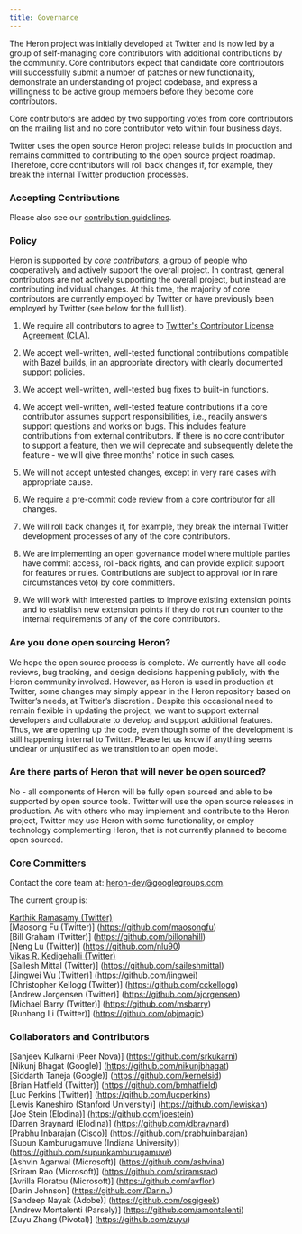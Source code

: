 ```yaml
---
title: Governance
---
```


The Heron project was initially developed at Twitter and is now led by a group of self-managing core contributors with additional contributions by the community. Core contributors expect that candidate core contributors will successfully submit a number of patches or new functionality, demonstrate an understanding of project codebase, and express a willingness to be active group members before they become core contributors.

Core contributors are added by two supporting votes from core contributors on the mailing list and no core contributor veto within four business days.

Twitter uses the open source Heron project release builds in production and remains committed to contributing to the open source project roadmap.  Therefore, core contributors will roll back changes if, for example, they break the internal Twitter production processes.

### Accepting Contributions
Please also see our [contribution guidelines](../community).


### Policy
Heron is supported by *core contributors*, a group of people who cooperatively and actively support the overall project.  In contrast, general contributors are not actively supporting the overall project, but instead are contributing individual changes. At this time, the majority of core contributors are currently employed by Twitter or have previously been employed by Twitter (see below for the full list).  

1. We require all contributors to agree to [Twitter's Contributor License Agreement (CLA)](../license).

2. We accept well-written, well-tested functional contributions compatible with Bazel builds, in an appropriate directory with clearly documented support policies.

3. We accept well-written, well-tested bug fixes to built-in functions.

4. We accept well-written, well-tested feature contributions if a core contributor assumes support responsibilities, i.e., readily answers support questions and works on bugs. This includes feature contributions from external contributors. If there is no core contributor to support a feature, then we will deprecate and subsequently delete the feature - we will give three months' notice in such cases.

5. We will not accept untested changes, except in very rare cases with appropriate cause.

6. We require a pre-commit code review from a core contributor for all changes. 

7. We will roll back changes if, for example, they break the internal Twitter development processes of any of the core contributors.

8. We are implementing an open governance model where multiple parties have commit access, roll-back rights, and can provide explicit support for features or rules.  Contributions are subject to approval (or in rare circumstances veto) by core committers.

9. We will work with interested parties to improve existing extension points and to establish new extension points if they do not run counter to the internal requirements of any of the core contributors.

### Are you done open sourcing Heron?
We hope the open source process is complete.  We currently have all code reviews, bug tracking, and design decisions happening publicly, with the Heron community involved. However, as Heron is used in production at Twitter, some changes may simply appear in the Heron repository based on Twitter’s needs, at Twitter’s discretion.. Despite this occasional need to remain flexible in updating the project, we want to support external developers and collaborate to develop and support additional features. Thus, we are opening up the code, even though some of the development is still happening internal to Twitter. Please let us know if anything seems unclear or unjustified as we transition to an open model.

### Are there parts of Heron that will never be open sourced?
No - all components of Heron will be fully open sourced and able to be supported by open source tools.  Twitter will use the open source releases in production.  As with others who may implement and contribute to the Heron project, Twitter may use Heron with  some functionality, or employ technology complementing Heron, that is not currently planned to become open sourced.  
### Core Committers
Contact the core team at: heron-dev@googlegroups.com.

The current group is:

[Karthik Ramasamy (Twitter)](https://github.com/kramasamy) <br/>
[Maosong Fu (Twitter)] (https://github.com/maosongfu) <br/>
[Bill Graham (Twitter)] (https://github.com/billonahill) <br/>
[Neng Lu (Twitter)] (https://github.com/nlu90) <br/>
[Vikas R. Kedigehalli (Twitter)](https://github.com/vikkyrk) <br/>
[Sailesh Mittal (Twitter)] (https://github.com/saileshmittal) <br/>
[Jingwei Wu (Twitter)] (https://github.com/jingwei) <br/>
[Christopher Kellogg (Twitter)] (https://github.com/cckellogg) <br/>
[Andrew Jorgensen (Twitter)] (https://github.com/ajorgensen) <br/>
[Michael Barry (Twitter)] (https://github.com/msbarry) <br/>
[Runhang Li (Twitter)] (https://github.com/objmagic) <br/>

### Collaborators and Contributors

[Sanjeev Kulkarni (Peer Nova)] (https://github.com/srkukarni) <br/>
[Nikunj Bhagat (Google)] (https://github.com/nikunjbhagat) <br/>
[Siddarth Taneja (Google)] (https://github.com/kernelsid) <br/>
[Brian Hatfield (Twitter)] (https://github.com/bmhatfield) <br/>
[Luc Perkins (Twitter)] (https://github.com/lucperkins) <br/>
[Lewis Kaneshiro (Stanford University)] (https://github.com/lewiskan) <br/>
[Joe Stein (Elodina)] (https://github.com/joestein) <br/>
[Darren Braynard (Elodina)] (https://github.com/dbraynard) <br/>
[Prabhu Inbarajan (Cisco)] (https://github.com/prabhuinbarajan) <br/>
[Supun Kamburugamuve (Indiana University)] (https://github.com/supunkamburugamuve) <br/>
[Ashvin Agarwal (Microsoft)] (https://github.com/ashvina) <br/>
[Sriram Rao (Microsoft)] (https://github.com/sriramsrao) <br/>
[Avrilla Floratou (Microsoft)] (https://github.com/avflor) <br/>
[Darin Johnson] (https://github.com/DarinJ) <br/>
[Sandeep Nayak (Adobe)] (https://github.com/osgigeek) <br/>
[Andrew Montalenti (Parsely)] (https://github.com/amontalenti) <br/>
[Zuyu Zhang (Pivotal)] (https://github.com/zuyu) <br/>
